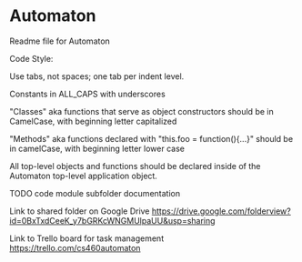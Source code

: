 Automaton
=========


Readme file for Automaton


Code Style:

Use tabs, not spaces; one tab per indent level.

Constants in ALL_CAPS with underscores

"Classes" aka functions that serve as object constructors should be in CamelCase, with beginning letter capitalized

"Methods" aka functions declared with "this.foo = function(){...}" should be in camelCase, with beginning letter lower case

All top-level objects and functions should be declared inside of the Automaton top-level application object.


TODO code module subfolder documentation

Link to shared folder on Google Drive
https://drive.google.com/folderview?id=0BxTxdCeeK_y7bGRKcWNGMUlpaUU&usp=sharing


Link to Trello board for task management
https://trello.com/cs460automaton
